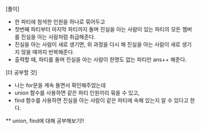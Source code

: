[풀이]
- 한 파티에 참셕한 인원을 하나로 묶어두고
- 첫번째 파티부터 마지막 파티까지 돌며 진실을 아는 사람이 있는 파티의 모든 멤버를 진실을 아는 사람처럼 취급해준다.
- 진실을 아는 사람이 새로 생기면, 위 과정을 다시 해 진실을 아는 사람이 새로 생기지 않을 때까지 반복해준다.
- 출력할 때, 파티를 돌며 진실을 아는 사람이 한명도 없는 파티만 ans++ 해준다.

[더 공부할 것]
- 나는 for문을 계속 돌면서 확인해주었는데
- union 함수를 사용하면 같은 파티 인원끼리 묶을 수 있고,
- find 함수를 사용하면 진실을 아는 사람이 같은 파티에 속해 있는지 알 수 있다고 한다.

** union, find에 대해 공부해보기!!